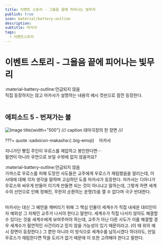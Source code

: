 ```yaml
---
title: 이벤트 스토리 - 그을음 끝에 피어나는 빛무리
publish: true
icon: material/battery-outline
description:
subtitle: 마카샤
tags:
  - 이벤트스토리
---
```


# 이벤트 스토리 - 그을음 끝에 피어나는 빛무리
<span class="badge badge-version"><span class="badge-icon">:material-battery-outline:</span>언급되지 않음</span>
<br>
직접 등장하지는 않고 마카샤가 설명하는 내용의 예시 컷씬으로 잠깐 등장한다.
<br>
<br>

## 에피소드 5 - 번져가는 불
![Image title](https://vitamink1.github.io/ashur-note/assets/story/s2_event_uros_1.png){width="500"}
/// caption
테마극장의 한 장면
///

???+ quote
    :sadoicon-makasha:{:.big-emoji} &nbsp;&nbsp;&nbsp;<span class="tag-box" data-sado="ashur">마카샤</span><br>
    <div class="speech-bubble">
        지나가던 빵집 주인이 우로스를 제압하고 봉인한다면⋯<br>
        필연이 아니라 우연으로 보일 수밖에 없지 않을까요?
    </div>

<span class="badge badge-version"><span class="badge-icon">:material-battery-outline:</span>언급되지 않음</span>
<br>
가까스로 우로스를 피해 도망친 사도들은 교주에게 우로스가 재림했음을 알리는데, 이 사태에 대해 각자 생각을 말하며 고심하던 도중 마카샤가 등장한다. 마카샤는 디아나가 우로스와 싸우게 만들어 이기게 만들면 되는 것이 아니냐고 말하는데, 그렇게 하면 세계수의 선언으로 인해 정해진, 무한히 순환하는 운명(1)을 깰 수 없다며 극구 반대한다.

<br>
마카샤는 대신 그 예언을 깨버리기 위해 그 핵심 인물이 세계수가 직접 내세운 대리인이자 예외성 그 자체인 교주가 나서야 한다고 말한다. 세계수가 직접 나서지 않아도 해결할 수 있다는 것을 세계수에게 보여주어야 하는데, 교주가 아닌 다른 사도가 이를 해결할 경우 세계수가 필연적인 사건이라고 믿지 않을 가능성이 있기 때문이라고. (이 때 위의 예시 장면이 등장한다.) 그 뿐만 아니라 이 방식으로 세계수를 납득시켰다 하더라도, 만일 우로스가 재림한다면 막을 도리가 없기 때문에 이 또한 고려해야 한다고 말한다.
<br>
<br>
